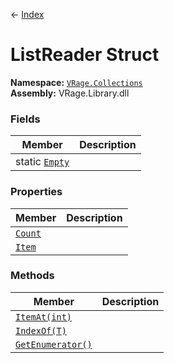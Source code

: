 ← [Index](index)
# ListReader Struct
**Namespace:** [`VRage.Collections`](VRage.Collections)  
**Assembly:** VRage.Library.dll  
### Fields
|Member|Description|
|---|---|
|static [`Empty`](VRage.Collections.Empty)||
### Properties
|Member|Description|
|---|---|
|[`Count`](VRage.Collections.Count)||
|[`Item`](VRage.Collections.Item)||
### Methods
|Member|Description|
|---|---|
|[`ItemAt(int)`](VRage.Collections.ItemAt)||
|[`IndexOf(T)`](VRage.Collections.IndexOf)||
|[`GetEnumerator()`](VRage.Collections.GetEnumerator)||
